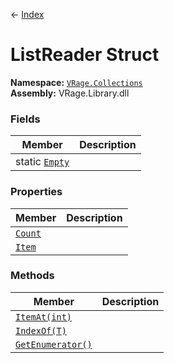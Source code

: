 ← [Index](index)
# ListReader Struct
**Namespace:** [`VRage.Collections`](VRage.Collections)  
**Assembly:** VRage.Library.dll  
### Fields
|Member|Description|
|---|---|
|static [`Empty`](VRage.Collections.Empty)||
### Properties
|Member|Description|
|---|---|
|[`Count`](VRage.Collections.Count)||
|[`Item`](VRage.Collections.Item)||
### Methods
|Member|Description|
|---|---|
|[`ItemAt(int)`](VRage.Collections.ItemAt)||
|[`IndexOf(T)`](VRage.Collections.IndexOf)||
|[`GetEnumerator()`](VRage.Collections.GetEnumerator)||
